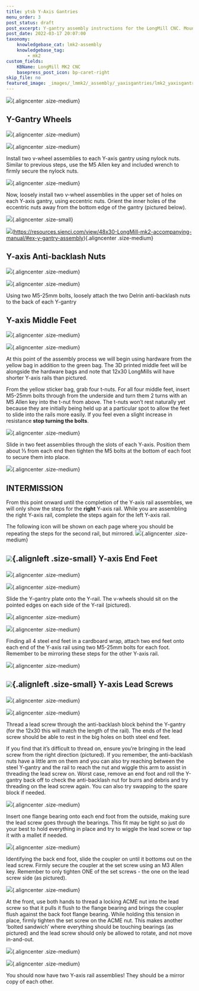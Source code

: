 ```yaml
---
title: ytsb Y-Axis Gantries
menu_order: 3
post_status: draft
post_excerpt: Y-gantry assembly instructions for the LongMill CNC. Mounting the V-wheels, motor, anti-backlash nut, drag chain mounts and shoulder brackets.
post_date: 2022-03-17 20:07:00
taxonomy:
    knowledgebase_cat: lmk2-assembly
    knowledgebase_tag:
        - mk2
custom_fields:
    KBName: LongMill MK2 CNC
    basepress_post_icon: bp-caret-right
skip_file: no
featured_image: _images/_lmmk2/_assembly/_yaxisgantries/lmk2_yaxisgantries_title-Y-Axis.png
---
```


![](/_images/_lmmk2/_assembly/_yaxisgantries/lmk2_yaxisgantries_title-Y-Axis.png){.aligncenter .size-medium}

<h2>Y-Gantry Wheels</h2>

![](/_images/_lmmk2/_assembly/_yaxisgantries/lmk2_yaxisgantries_header-Y-Axis-Gantries_1.png){.aligncenter .size-medium}

![](/_images/_lmmk2/_assembly/_yaxisgantries/lmk2_yaxisgantries_Y-Axis-Gantries_2.png){.aligncenter .size-medium}

Install two v-wheel assemblies to each Y-axis gantry using nylock nuts. Similar to previous steps, use the M5 Allen key and included wrench to firmly secure the nylock nuts.

![](/_images/_lmmk2/_assembly/_yaxisgantries/lmk2_yaxisgantries_Y-Axis-Gantries_1.png){.aligncenter .size-medium}

Now, loosely install two v-wheel assemblies in the upper set of holes on each Y-axis gantry, using eccentric nuts. Orient the inner holes of the eccentric nuts away from the bottom edge of the gantry (pictured below).

![](/_images/_lmmk2/_assembly/_xzaxes/lmk2_xzaxes_48EX-symbol.png){.aligncenter .size-small}

![](/_images/_lmmk2/_assembly/_yaxisgantries/lmk2_yaxisgantries_V-wheelSidebyside.png)(https://resources.sienci.com/view/48x30-LongMill-mk2-accompanying-manual/#ex-y-gantry-assembly){.aligncenter .size-medium}

<h2>Y-axis Anti-backlash Nuts</h2>

![](/_images/_lmmk2/_assembly/_yaxisgantries/lmk2_yaxisgantries_header-1-1.jpg){.aligncenter .size-medium}

![](/_images/_lmmk2/_assembly/_yaxisgantries/lmk2_yaxisgantries_Y-Axis-Gantries_4.png){.aligncenter .size-medium}

Using two M5-25mm bolts, loosely attach the two Delrin anti-backlash nuts to the back of each Y-gantry

<h2>Y-axis Middle Feet</h2>

![](/_images/_lmmk2/_assembly/_yaxisgantries/lmk2_yaxisgantries_MK2-26_1.jpg){.aligncenter .size-medium}

![](/_images/_lmmk2/_assembly/_yaxisgantries/lmk2_yaxisgantries_Y-Axis-Gantries_5.png){.aligncenter .size-medium}

At this point of the assembly process we will begin using hardware from the yellow bag in addition to the green bag. The 3D printed middle feet will be alongside the hardware bags and note that 12x30 LongMills will have shorter Y-axis rails than pictured.

From the yellow sticker bag, grab four t-nuts. For all four middle feet, insert M5-25mm bolts through from the underside and turn them 2 turns with an M5 Allen key into the t-nut from above. The t-nuts won’t rest naturally yet because they are initially being held up at a particular spot to allow the feet to slide into the rails more easily. If you feel even a slight increase in resistance <b>stop turning the bolts</b>.

![](/_images/_lmmk2/_assembly/_yaxisgantries/lmk2_yaxisgantries_Y-Axis-Gantries_6.png){.aligncenter .size-medium}

Slide in two feet assemblies through the slots of each Y-axis. Position them about ⅓ from each end then tighten the M5 bolts at the bottom of each foot to secure them into place.

![](/_images/_lmmk2/_assembly/_yaxisgantries/lmk2_yaxisgantries_Y-Axis-Gantries_7.png){.aligncenter .size-medium}

<h2>INTERMISSION</h2>

From this point onward until the completion of the Y-axis rail assemblies, we will only show the steps for the <b>right</b> Y-axis rail. While you are assembling the right Y-axis rail, complete the steps again for the left Y-axis rail.

The following icon will be shown on each page where you should be repeating the steps for the second rail, but mirrored.
![](/_images/_lmmk2/_assembly/_yaxisgantries/lmk2_yaxisgantries_Mirror-Mode-intro.png){.aligncenter .size-medium}

<h2>

![](</_images/_lmmk2/_assembly/_yaxisgantries/lmk2_yaxisgantries_Mirror-Mode-icon .png>){.alignleft .size-small}
 Y-axis End Feet</h2>

![](/_images/_lmmk2/_assembly/_yaxisgantries/lmk2_yaxisgantries_Header-Y-Axis-Gantries.png){.aligncenter .size-medium}

![](/_images/_lmmk2/_assembly/_yaxisgantries/lmk2_yaxisgantries_MK2-29_2.jpg){.aligncenter .size-medium}

Slide the Y-gantry plate onto the Y-rail. The v-wheels should sit on the pointed edges on each side of the Y-rail (pictured).

![](/_images/_lmmk2/_assembly/_yaxisgantries/lmk2_yaxisgantries_Dev-wheels.jpg){.aligncenter .size-medium}

![](/_images/_lmmk2/_assembly/_yaxisgantries/lmk2_yaxisgantries_Y-Axis-Gantries_9.png){.aligncenter .size-medium}

Finding all 4 steel end feet in a cardboard wrap, attach two end feet onto each end of the Y-axis rail using two M5-25mm bolts for each foot. Remember to be mirroring these steps for the other Y-axis rail.

![](/_images/_lmmk2/_assembly/_yaxisgantries/lmk2_yaxisgantries_MK2-30_2.jpg){.aligncenter .size-medium}

<h2>

![](</_images/_lmmk2/_assembly/_yaxisgantries/lmk2_yaxisgantries_Mirror-Mode-icon .png>){.alignleft .size-small} Y-axis Lead Screws</h2>

![](/_images/_lmmk2/_assembly/_yaxisgantries/lmk2_yaxisgantries_header-4.jpg){.aligncenter .size-medium}

![](/_images/_lmmk2/_assembly/_yaxisgantries/lmk2_yaxisgantries_MK2-31_2.jpg){.aligncenter .size-medium}

Thread a lead screw through the anti-backlash block behind the Y-gantry (for the 12x30 this will match the length of the rail). The ends of the lead screw should be able to rest in the big holes on both steel end feet.

If you find that it’s difficult to thread on, ensure you’re bringing in the lead screw from the right direction (pictured). If you remember, the anti-backlash nuts have a little arm on them and you can also try reaching between the steel Y-gantry and the rail to reach the nut and wiggle this arm to assist in threading the lead screw on. Worst case, remove an end foot and roll the Y-gantry back off to check the anti-backlash nut for burrs and debris and try threading on the lead screw again. You can also try swapping to the spare block if needed.

![](/_images/_lmmk2/_assembly/_yaxisgantries/lmk2_yaxisgantries_MK2-32_1.jpg){.aligncenter .size-medium}

Insert one flange bearing onto each end foot from the outside, making sure the lead screw goes through the bearings. This fit may be tight so just do your best to hold everything in place and try to wiggle the lead screw or tap it with a mallet if needed.

![](/_images/_lmmk2/_assembly/_yaxisgantries/lmk2_yaxisgantries_Y-Axis-Gantries_11.png){.aligncenter .size-medium}

Identifying the back end foot, slide the coupler on until it bottoms out on the lead screw. Firmly secure the coupler at the set screw using an M3 Allen key. Remember to only tighten ONE of the set screws - the one on the lead screw side (as pictured).

![](/_images/_lmmk2/_assembly/_yaxisgantries/lmk2_yaxisgantries_Y-Axis-Gantries_12.png){.aligncenter .size-medium}

At the front, use both hands to thread a locking ACME nut into the lead screw so that it pulls it flush to the flange bearing and brings the coupler flush against the back foot flange bearing. While holding this tension in place, firmly tighten the set screw on the ACME nut. This makes another ‘bolted sandwich’ where everything should be touching bearings (as pictured) and the lead screw should only be allowed to rotate, and not move in-and-out.

![](/_images/_lmmk2/_assembly/_yaxisgantries/lmk2_yaxisgantries_tripple-turn-annotation-nut.jpg){.aligncenter .size-medium}

![](/_images/_lmmk2/_assembly/_yaxisgantries/lmk2_yaxisgantries_double-rail-new-nut-on-end.jpg){.aligncenter .size-medium}

You should now have two Y-axis rail assemblies! They should be a mirror copy of each other.
